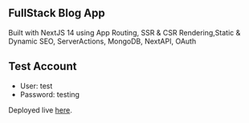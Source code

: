 ## FullStack Blog App 

Built with NextJS 14 using App Routing, SSR & CSR Rendering,Static & Dynamic SEO, ServerActions, MongoDB, NextAPI, OAuth


## Test Account

* User: test
* Password: testing

Deployed live [here](https://full-stack-nextjs-ten.vercel.app/).
